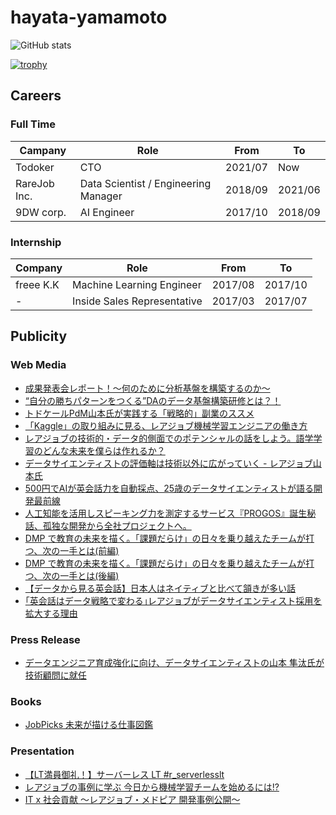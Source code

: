 # hayata-yamamoto

![GitHub stats](https://github-readme-stats.vercel.app/api?username=hayata-yamamoto&hide=jupyter%20notebook&count_private=true&include_all_commits=true&show_icons=true)

[![trophy](https://github-profile-trophy.vercel.app/?username=hayata-yamamoto&column=4)](https://github.com/ryo-ma/github-profile-trophy)

## Careers

### Full Time

| Campany      | Role            | From    | To      |
| ------------ | --------------- | ------- | ------- |
| Todoker      | CTO | 2021/07 | Now     |
| RareJob Inc. | Data Scientist / Engineering Manager | 2018/09 | 2021/06 |
| 9DW corp.    | AI Engineer     | 2017/10 | 2018/09 |

### Internship

| Company   | Role                        | From    | To      |
| --------- | --------------------------- | ------- | ------- |
| freee K.K | Machine Learning Engineer   | 2017/08 | 2017/10 |
| -         | Inside Sales Representative | 2017/03 | 2017/07 |

## Publicity 

### Web Media

- [成果発表会レポート！～何のために分析基盤を構築するのか～](https://www.wantedly.com/companies/company_7316246/post_articles/384644?fbclid=IwAR3ihAtmD4tpty_bz0aeZq0BNiAJYKFvspR2I7u7mLrycXJeaoZaGdUjoDA)
- [“自分の勝ちパターンをつくる”DAのデータ基盤構築研修とは？！](https://www.wantedly.com/companies/company_7316246/post_articles/376229)
- [トドケールPdM山本氏が実践する「戦略的」副業のススメ](https://offers.jp/media/sidejob/workstyle/a_2077)
- [「Kaggle」の取り組みに見る、レアジョブ機械学習エンジニアの働き方](https://appeal.rarejob.co.jp/2021/06/18/7370/)
- [レアジョブの技術的・データ的側面でのポテンシャルの話をしよう。語学学習のどんな未来を僕らは作れるか？](https://appeal.rarejob.co.jp/2021/03/24/7239/?fbclid=IwAR2yCVPYddss8SuCuRzKHycGinQ8dVGOQDoOGwY3mexgScF1H-PqA2IkE8A)
- [データサイエンティストの評価軸は技術以外に広がっていく - レアジョブ山本氏](https://news.mynavi.jp/article/datascientist-3/)
- [500円でAIが英会話力を自動採点、25歳のデータサイエンティストが語る開発最前線](https://www.businessinsider.jp/post-218852?fbclid=IwAR3viOmdMT_-H4PwzvuNrAswuI4-XLxD2fXzfSRk-WKcX8iCGBd1IU5CVzA)
- [人工知能を活用しスピーキング力を測定するサービス『PROGOS』誕生秘話、孤独な開発から全社プロジェクトへ。](https://appeal.rarejob.co.jp/2020/07/17/6880/)
- [DMP で教育の未来を描く。「課題だらけ」の日々を乗り越えたチームが打つ、次の一手とは(前編)](https://appeal.rarejob.co.jp/2019/07/09/5936/)
- [DMP で教育の未来を描く。「課題だらけ」の日々を乗り越えたチームが打つ、次の一手とは(後編)](https://appeal.rarejob.co.jp/2019/07/09/5960/)
- [【データから見る英会話】日本人はネイティブと比べて頷きが多い話](https://appeal.rarejob.co.jp/2018/11/09/5034/)
- [｢英会話はデータ戦略で変わる｣レアジョブがデータサイエンティスト採用を拡大する理由](https://www.businessinsider.jp/post-179154)

### Press Release 

- [データエンジニア育成強化に向け、データサイエンティストの山本 隼汰氏が技術顧問に就任](https://prtimes.jp/main/html/rd/p/000000169.000000106.html)

### Books

- [JobPicks 未来が描ける仕事図鑑](https://amzn.to/32Jeawf)

### Presentation

- [【LT満員御礼！】サーバーレス LT #r_serverlesslt](https://rakus.connpass.com/event/221200/)
- [レアジョブの事例に学ぶ 今日から機械学習チームを始めるには!?](https://content.members.co.jp/?column=dev20200924)
- [IT x 社会貢献 ～レアジョブ・メドピア 開発事例公開～](https://techplay.jp/event/745392)
